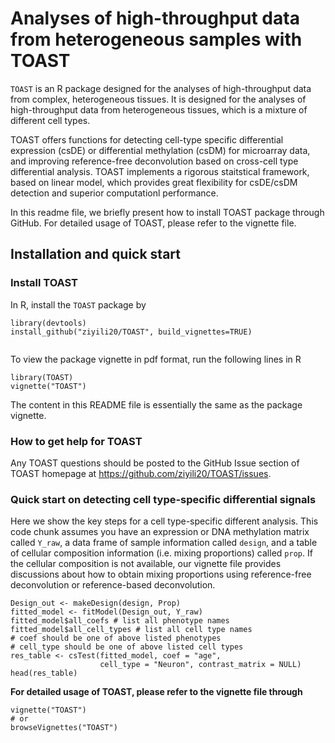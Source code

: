 # Analyses of high-throughput data from heterogeneous samples with TOAST

`TOAST` is an R package designed for the analyses of high-throughput data from complex, heterogeneous tissues. It is designed for the analyses of high-throughput data from 
  heterogeneous tissues,
  which is a mixture of different cell types.  
  
  TOAST offers functions for detecting cell-type 
  specific differential expression (csDE) or 
  differential methylation (csDM) for microarray data,
  and improving reference-free deconvolution 
  based on cross-cell type differential analysis. 
  TOAST implements a rigorous staitstical framework, 
  based on linear model, which provides great 
  flexibility for csDE/csDM detection and 
  superior computationl performance. 
  
  In this readme file, we briefly present how to install TOAST package through GitHub. For detailed usage of TOAST, please refer to the vignette file.

## Installation and quick start

### Install TOAST


In R, install the `TOAST` package by

```{r install, message=FALSE, warning=FALSE}
library(devtools)
install_github("ziyili20/TOAST", build_vignettes=TRUE)
 
```

To view the package vignette in pdf format, run the following lines in R

```{r vig, message=FALSE, warning=FALSE}
library(TOAST)
vignette("TOAST")
```
The content in this README file is essentially the same as the package vignette.

### How to get help for TOAST

Any TOAST questions should be posted
to the GitHub Issue section of TOAST 
homepage at https://github.com/ziyili20/TOAST/issues.

### Quick start on detecting cell type-specific differential signals

Here we show the key steps for a cell 
type-specific different analysis. This 
code chunk assumes you have an expression
or DNA methylation matrix called `Y_raw`,
a data frame of sample information called
`design`, and a table of cellular composition
information (i.e. mixing proportions) 
called `prop`. If the cellular composition
is not available, our vignette file 
provides discussions about how to obtain mixing 
proportions using reference-free deconvolution 
or reference-based deconvolution.

```{r quick_start, eval = FALSE}
Design_out <- makeDesign(design, Prop)
fitted_model <- fitModel(Design_out, Y_raw)
fitted_model$all_coefs # list all phenotype names
fitted_model$all_cell_types # list all cell type names
# coef should be one of above listed phenotypes
# cell_type should be one of above listed cell types
res_table <- csTest(fitted_model, coef = "age", 
                    cell_type = "Neuron", contrast_matrix = NULL)
head(res_table)
```
**For detailed usage of TOAST, please refer to the vignette file through**

```{r vignette}
vignette("TOAST")
# or
browseVignettes("TOAST")
```
